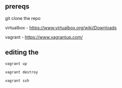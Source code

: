 ## prereqs

git clone the repo

virtualbox - https://www.virtualbox.org/wiki/Downloads

vagrant - https://www.vagrantup.com/

## editing the 


```
vagrant up
```

```
vagrant destroy
```

```
vagrant ssh
```

